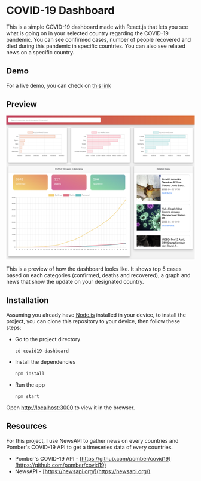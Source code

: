 # COVID-19 Dashboard

This is a simple COVID-19 dashboard made with React.js that lets you see what is going on in your selected country regarding the COVID-19 pandemic. You can see confirmed cases, number of people recovered and died during this pandemic in specific countries. You can also see related news on a specific country.

## Demo

For a live demo, you can check on [this link](http://covid19-board.herokuapp.com/)

## Preview

![alt text](assets/preview.jpg)

This is a preview of how the dashboard looks like. It shows top 5 cases based on each categories (confirmed, deaths and recovered), a graph and news that show the update on your designated country.

## Installation

Assuming you already have [Node.js](https://nodejs.org/en/download/) installed in your device, to install the project, you can clone this repository to your device, then follow these steps:
- Go to the project directory
    ```
    cd covid19-dashboard
    ```
- Install the dependencies
    ```
    npm install
    ```
- Run the app
    ```
    npm start
    ```

Open [http://localhost:3000](http://localhost:3000) to view it in the browser.

## Resources

For this project, I use NewsAPI to gather news on every countries and Pomber's COVID-19 API to get a timeseries data of every countries.

- Pomber's COVID-19 API - [https://github.com/pomber/covid19](https://github.com/pomber/covid19)
- NewsAPI - [https://newsapi.org/](https://newsapi.org/)